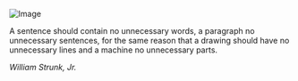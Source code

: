 ![Image](<https://resumespice.com/wp-content/uploads/2021/03/37.png>)

A sentence should contain no unnecessary words, a paragraph no unnecessary sentences, for the same reason that a drawing should have no unnecessary lines and a machine no unnecessary parts.

*William Strunk, Jr.*
